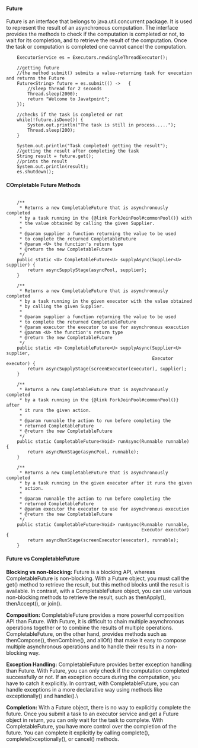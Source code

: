 

#### Future
Future is an interface that belongs to java.util.concurrent package. It is used to represent the result of an asynchronous computation. The interface provides the methods to check if the computation is completed or not, to wait for its completion, and to retrieve the result of the computation. Once the task or computation is completed one cannot cancel the computation.

```
    ExecutorService es = Executors.newSingleThreadExecutor();  

    //getting future  
    //the method submit() submits a value-returning task for execution and returns the Future  
    Future<String> future = es.submit(() ->   {  
        //sleep thread for 2 seconds      
        Thread.sleep(2000);  
        return "Welcome to Javatpoint";  
    });  

    //checks if the task is completed or not  
    while(!future.isDone()) {  
        System.out.println("The task is still in process.....");  
        Thread.sleep(200);  
    }  

    System.out.println("Task completed! getting the result");  
    //getting the result after completing the task  
    String result = future.get();  
    //prints the result   
    System.out.println(result);  
    es.shutdown();  
```



#### COmpletable Future Methods

```

    /**
     * Returns a new CompletableFuture that is asynchronously completed
     * by a task running in the {@link ForkJoinPool#commonPool()} with
     * the value obtained by calling the given Supplier.
     *
     * @param supplier a function returning the value to be used
     * to complete the returned CompletableFuture
     * @param <U> the function's return type
     * @return the new CompletableFuture
     */
    public static <U> CompletableFuture<U> supplyAsync(Supplier<U> supplier) {
        return asyncSupplyStage(asyncPool, supplier);
    }

    /**
     * Returns a new CompletableFuture that is asynchronously completed
     * by a task running in the given executor with the value obtained
     * by calling the given Supplier.
     *
     * @param supplier a function returning the value to be used
     * to complete the returned CompletableFuture
     * @param executor the executor to use for asynchronous execution
     * @param <U> the function's return type
     * @return the new CompletableFuture
     */
    public static <U> CompletableFuture<U> supplyAsync(Supplier<U> supplier,
                                                       Executor executor) {
        return asyncSupplyStage(screenExecutor(executor), supplier);
    }

    /**
     * Returns a new CompletableFuture that is asynchronously completed
     * by a task running in the {@link ForkJoinPool#commonPool()} after
     * it runs the given action.
     *
     * @param runnable the action to run before completing the
     * returned CompletableFuture
     * @return the new CompletableFuture
     */
    public static CompletableFuture<Void> runAsync(Runnable runnable) {
        return asyncRunStage(asyncPool, runnable);
    }

    /**
     * Returns a new CompletableFuture that is asynchronously completed
     * by a task running in the given executor after it runs the given
     * action.
     *
     * @param runnable the action to run before completing the
     * returned CompletableFuture
     * @param executor the executor to use for asynchronous execution
     * @return the new CompletableFuture
     */
    public static CompletableFuture<Void> runAsync(Runnable runnable,
                                                   Executor executor) {
        return asyncRunStage(screenExecutor(executor), runnable);
    }
```


#### Future vs CompletableFuture

**Blocking vs non-blocking:** Future is a blocking API, whereas CompletableFuture is non-blocking. With a Future object, you must call the get() method to retrieve the result, but this method blocks until the result is available. In contrast, with a CompletableFuture object, you can use various non-blocking methods to retrieve the result, such as thenApply(), thenAccept(), or join().

**Composition:** CompletableFuture provides a more powerful composition API than Future. With Future, it is difficult to chain multiple asynchronous operations together or to combine the results of multiple operations. CompletableFuture, on the other hand, provides methods such as thenCompose(), thenCombine(), and allOf() that make it easy to compose multiple asynchronous operations and to handle their results in a non-blocking way.

**Exception Handling:** CompletableFuture provides better exception handling than Future. With Future, you can only check if the computation completed successfully or not. If an exception occurs during the computation, you have to catch it explicitly. In contrast, with CompletableFuture, you can handle exceptions in a more declarative way using methods like exceptionally() and handle().\

**Completion:** With a Future object, there is no way to explicitly complete the future. Once you submit a task to an executor service and get a Future object in return, you can only wait for the task to complete. With CompletableFuture, you have more control over the completion of the future. You can complete it explicitly by calling complete(), completeExceptionally(), or cancel() methods.

